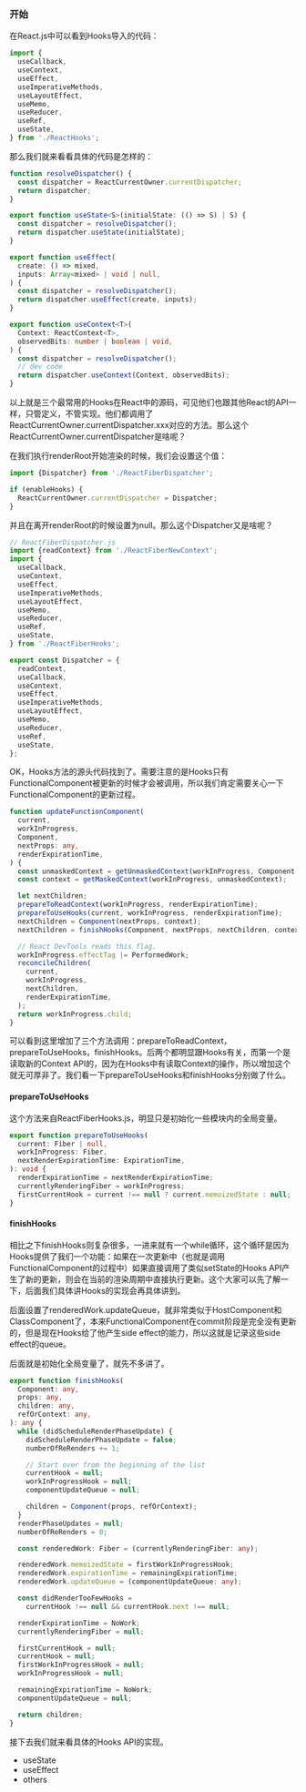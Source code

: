 ### 开始
在React.js中可以看到Hooks导入的代码：

```ts
import {
  useCallback,
  useContext,
  useEffect,
  useImperativeMethods,
  useLayoutEffect,
  useMemo,
  useReducer,
  useRef,
  useState,
} from './ReactHooks';
```

那么我们就来看看具体的代码是怎样的：

```ts
function resolveDispatcher() {
  const dispatcher = ReactCurrentOwner.currentDispatcher;
  return dispatcher;
}

export function useState<S>(initialState: (() => S) | S) {
  const dispatcher = resolveDispatcher();
  return dispatcher.useState(initialState);
}

export function useEffect(
  create: () => mixed,
  inputs: Array<mixed> | void | null,
) {
  const dispatcher = resolveDispatcher();
  return dispatcher.useEffect(create, inputs);
}

export function useContext<T>(
  Context: ReactContext<T>,
  observedBits: number | boolean | void,
) {
  const dispatcher = resolveDispatcher();
  // dev code
  return dispatcher.useContext(Context, observedBits);
}
```

以上就是三个最常用的Hooks在React中的源码，可见他们也跟其他React的API一样，只管定义，不管实现。他们都调用了ReactCurrentOwner.currentDispatcher.xxx对应的方法。那么这个ReactCurrentOwner.currentDispatcher是啥呢？

在我们执行renderRoot开始渲染的时候，我们会设置这个值：

```ts
import {Dispatcher} from './ReactFiberDispatcher';

if (enableHooks) {
  ReactCurrentOwner.currentDispatcher = Dispatcher;
}
```

并且在离开renderRoot的时候设置为null。那么这个Dispatcher又是啥呢？

```ts
// ReactFiberDispatcher.js
import {readContext} from './ReactFiberNewContext';
import {
  useCallback,
  useContext,
  useEffect,
  useImperativeMethods,
  useLayoutEffect,
  useMemo,
  useReducer,
  useRef,
  useState,
} from './ReactFiberHooks';

export const Dispatcher = {
  readContext,
  useCallback,
  useContext,
  useEffect,
  useImperativeMethods,
  useLayoutEffect,
  useMemo,
  useReducer,
  useRef,
  useState,
};
```

OK，Hooks方法的源头代码找到了。需要注意的是Hooks只有FunctionalComponent被更新的时候才会被调用，所以我们肯定需要关心一下FunctionalComponent的更新过程。

```ts
function updateFunctionComponent(
  current,
  workInProgress,
  Component,
  nextProps: any,
  renderExpirationTime,
) {
  const unmaskedContext = getUnmaskedContext(workInProgress, Component, true);
  const context = getMaskedContext(workInProgress, unmaskedContext);

  let nextChildren;
  prepareToReadContext(workInProgress, renderExpirationTime);
  prepareToUseHooks(current, workInProgress, renderExpirationTime);
  nextChildren = Component(nextProps, context);
  nextChildren = finishHooks(Component, nextProps, nextChildren, context);

  // React DevTools reads this flag.
  workInProgress.effectTag |= PerformedWork;
  reconcileChildren(
    current,
    workInProgress,
    nextChildren,
    renderExpirationTime,
  );
  return workInProgress.child;
}
```

可以看到这里增加了三个方法调用：prepareToReadContext，prepareToUseHooks，finishHooks。后两个都明显跟Hooks有关，而第一个是读取新的Context API的，因为在Hooks中有读取Context的操作，所以增加这个就无可厚非了。我们看一下prepareToUseHooks和finishHooks分别做了什么。

#### prepareToUseHooks
这个方法来自ReactFiberHooks.js，明显只是初始化一些模块内的全局变量。

```ts
export function prepareToUseHooks(
  current: Fiber | null,
  workInProgress: Fiber,
  nextRenderExpirationTime: ExpirationTime,
): void {
  renderExpirationTime = nextRenderExpirationTime;
  currentlyRenderingFiber = workInProgress;
  firstCurrentHook = current !== null ? current.memoizedState : null;
}
```

#### finishHooks
相比之下finishHooks则复杂很多，一进来就有一个while循环，这个循环是因为Hooks提供了我们一个功能：如果在一次更新中（也就是调用FunctionalComponent的过程中）如果直接调用了类似setState的Hooks API产生了新的更新，则会在当前的渲染周期中直接执行更新。这个大家可以先了解一下，后面我们具体讲Hooks的实现会再具体讲到。

后面设置了renderedWork.updateQueue，就非常类似于HostComponent和ClassComponent了，本来FunctionalComponent在commit阶段是完全没有更新的，但是现在Hooks给了他产生side effect的能力，所以这就是记录这些side effect的queue。

后面就是初始化全局变量了，就先不多讲了。

```ts
export function finishHooks(
  Component: any,
  props: any,
  children: any,
  refOrContext: any,
): any {
  while (didScheduleRenderPhaseUpdate) {
    didScheduleRenderPhaseUpdate = false;
    numberOfReRenders += 1;

    // Start over from the beginning of the list
    currentHook = null;
    workInProgressHook = null;
    componentUpdateQueue = null;

    children = Component(props, refOrContext);
  }
  renderPhaseUpdates = null;
  numberOfReRenders = 0;

  const renderedWork: Fiber = (currentlyRenderingFiber: any);

  renderedWork.memoizedState = firstWorkInProgressHook;
  renderedWork.expirationTime = remainingExpirationTime;
  renderedWork.updateQueue = (componentUpdateQueue: any);

  const didRenderTooFewHooks =
    currentHook !== null && currentHook.next !== null;

  renderExpirationTime = NoWork;
  currentlyRenderingFiber = null;

  firstCurrentHook = null;
  currentHook = null;
  firstWorkInProgressHook = null;
  workInProgressHook = null;

  remainingExpirationTime = NoWork;
  componentUpdateQueue = null;

  return children;
}
```

接下去我们就来看具体的Hooks API的实现。

* useState
* useEffect
* others